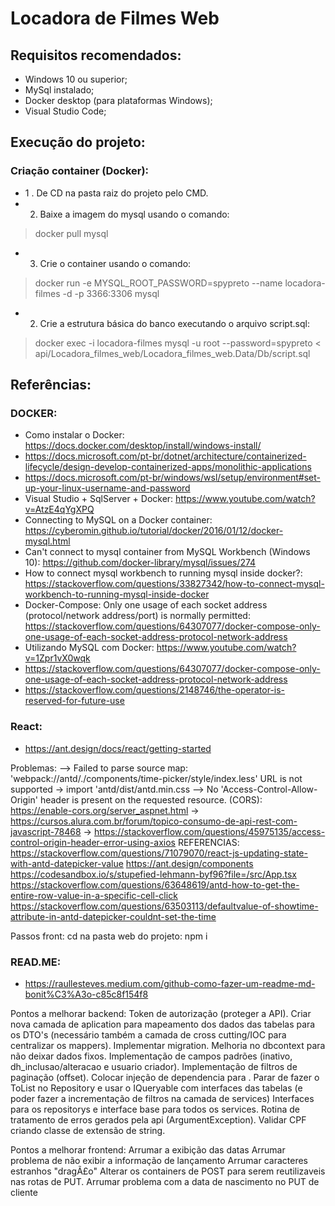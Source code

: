 # Locadora de Filmes Web
 
## Requisitos recomendados:
- Windows 10 ou superior;
- MySql instalado;
- Docker desktop (para plataformas Windows);
- Visual Studio Code;

## Execução do projeto:

### Criação container (Docker):
- 1 . De CD na pasta raiz do projeto pelo CMD.
- 2. Baixe a imagem do mysql usando o comando: 
> docker pull mysql

- 3. Crie o container usando o comando:
> docker run -e MYSQL_ROOT_PASSWORD=spypreto --name locadora-filmes -d -p 3366:3306 mysql

- 2. Crie a estrutura básica do banco executando o arquivo script.sql:
> docker exec -i locadora-filmes mysql -u root --password=spypreto < api/Locadora_filmes_web/Locadora_filmes_web.Data/Db/script.sql

## Referências:
### DOCKER:
- Como instalar o Docker: https://docs.docker.com/desktop/install/windows-install/
- https://docs.microsoft.com/pt-br/dotnet/architecture/containerized-lifecycle/design-develop-containerized-apps/monolithic-applications
- https://docs.microsoft.com/pt-br/windows/wsl/setup/environment#set-up-your-linux-username-and-password
- Visual Studio + SqlServer + Docker: https://www.youtube.com/watch?v=AtzE4qYgXPQ
- Connecting to MySQL on a Docker container: https://cyberomin.github.io/tutorial/docker/2016/01/12/docker-mysql.html
- Can't connect to mysql container from MySQL Workbench (Windows 10): https://github.com/docker-library/mysql/issues/274
- How to connect mysql workbench to running mysql inside docker?: https://stackoverflow.com/questions/33827342/how-to-connect-mysql-workbench-to-running-mysql-inside-docker
- Docker-Compose: Only one usage of each socket address (protocol/network address/port) is normally permitted: https://stackoverflow.com/questions/64307077/docker-compose-only-one-usage-of-each-socket-address-protocol-network-address
- Utilizando MySQL com Docker: https://www.youtube.com/watch?v=1Zpr1vX0wqk
- https://stackoverflow.com/questions/64307077/docker-compose-only-one-usage-of-each-socket-address-protocol-network-address
- https://stackoverflow.com/questions/2148746/the-operator-is-reserved-for-future-use
	
### React:
- https://ant.design/docs/react/getting-started

Problemas:
--> Failed to parse source map: 'webpack://antd/./components/time-picker/style/index.less' URL is not supported
	-> import 'antd/dist/antd.min.css
--> No 'Access-Control-Allow-Origin' header is present on the requested resource. (CORS): https://enable-cors.org/server_aspnet.html
-> https://cursos.alura.com.br/forum/topico-consumo-de-api-rest-com-javascript-78468
-> https://stackoverflow.com/questions/45975135/access-control-origin-header-error-using-axios
REFERENCIAS: 
https://stackoverflow.com/questions/71079070/react-js-updating-state-with-antd-datepicker-value
https://ant.design/components
https://codesandbox.io/s/stupefied-lehmann-byf96?file=/src/App.tsx
https://stackoverflow.com/questions/63648619/antd-how-to-get-the-entire-row-value-in-a-specific-cell-click
https://stackoverflow.com/questions/63503113/defaultvalue-of-showtime-attribute-in-antd-datepicker-couldnt-set-the-time

Passos front:
	cd na pasta web do projeto:
	npm i
	
	
### READ.ME:
- https://raullesteves.medium.com/github-como-fazer-um-readme-md-bonit%C3%A3o-c85c8f154f8

Pontos a melhorar backend:
	Token de autorização (proteger a API).
	Criar nova camada de aplication para mapeamento dos dados das tabelas para os DTO's (necessário também a camada de cross cutting/IOC para centralizar os mappers).
	Implementar migration.
	Melhoria no dbcontext para não deixar dados fixos.
	Implementação de campos padrões (inativo, dh_inclusao/alteracao e usuario criador).
	Implementação de filtros de paginação (offset).
	Colocar injeção de dependencia para .
	Parar de fazer o ToList no Repository e usar o IQueryable com interfaces das tabelas (e poder fazer a incrementação de filtros na camada de services)
	Interfaces para os repositorys e interface base para todos os services.
	Rotina de tratamento de erros gerados pela api (ArgumentException).
	Validar CPF criando classe de extensão de string.

Pontos a melhorar frontend:
	Arrumar a exibição das datas
	Arrumar problema de não exibir a informação de lançamento
	Arrumar caracteres estranhos "dragÃ£o"
	Alterar os containers de POST para serem reutilizaveis nas rotas de PUT.
		Arrumar problema com a data de nascimento no PUT de cliente
